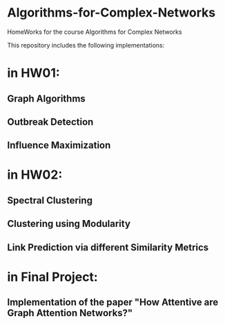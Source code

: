 # Algorithms-for-Complex-Networks
HomeWorks for the course Algorithms for Complex Networks

This repository includes the following implementations:
# in HW01:
## Graph Algorithms
## Outbreak Detection
## Influence Maximization
# in HW02:
## Spectral Clustering
## Clustering using Modularity
## Link Prediction via different Similarity Metrics

# in Final Project:
## Implementation of the paper "How Attentive are Graph Attention Networks?"

      
